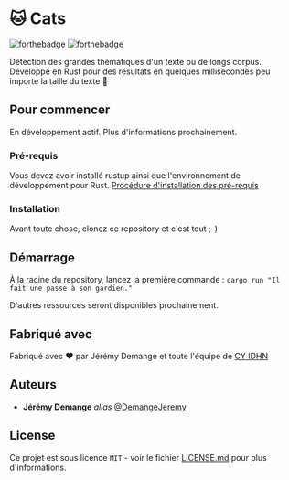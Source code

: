 # 🐱 Cats

[![forthebadge](https://forthebadge.com/images/badges/made-with-rust.svg)](https://www.rust-lang.org/) [![forthebadge](https://forthebadge.com/images/badges/built-with-love.svg)](https://demangejeremy.me/)

Détection des grandes thématiques d'un texte ou de longs corpus. Développé en Rust pour des résultats en quelques millisecondes peu importe la taille du texte 🚀

## Pour commencer

En développement actif. Plus d'informations prochainement.

### Pré-requis

Vous devez avoir installé rustup ainsi que l'environnement de développement pour Rust. [Procédure d'installation des pré-requis](https://doc.rust-lang.org/book/ch01-01-installation.html) 

### Installation

Avant toute chose, clonez ce repository et c'est tout ;-)

## Démarrage

À la racine du repository, lancez la première commande : ``cargo run "Il fait une passe à son gardien."``

D'autres ressources seront disponibles prochainement.

## Fabriqué avec

Fabriqué avec ❤️ par Jérémy Demange et toute l'équipe de [CY IDHN](https://cyidhn.cyu.fr/)

## Auteurs

* **Jérémy Demange** _alias_ [@DemangeJeremy](https://github.com/demangejeremy)

## License

Ce projet est sous licence ``MIT`` - voir le fichier [LICENSE.md](LICENSE.md) pour plus d'informations.

